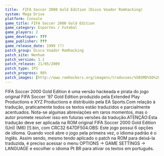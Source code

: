 ```yaml
---
title:  FIFA Soccer 2000 Gold Edition (Disco Voador Romhacking)
system: Mega Drive
platform: Console
game_title: FIFA Soccer 2000 Gold Edition
game_category: Esportes / Futebol
game_players: 2
game_developer: ???
game_publisher: ???
game_release_date: 1999 (?)
patch_group: Disco Voador Romhacking
patch_site: Nenhum
patch_version: 1.1
patch_release: 21/05/2009
patch_type: IPS
patch_progress: 98%
patch_images: [http://www.romhackers.org/imagens/traducoes/%5BSMD%5D%20FIFA%20Soccer%202000%20Gold%20Edition%20-%20Disco%20Voador%20Romhacking%20-%201.png,http://www.romhackers.org/imagens/traducoes/%5BSMD%5D%20FIFA%20Soccer%202000%20Gold%20Edition%20-%20Disco%20Voador%20Romhacking%20-%202.png,http://www.romhackers.org/imagens/traducoes/%5BSMD%5D%20FIFA%20Soccer%202000%20Gold%20Edition%20-%20Disco%20Voador%20Romhacking%20-%203.png]
---
```

FIFA Soccer 2000 Gold Edition é uma versão hackeada e pirata do jogo original FIFA Soccer '97 Gold Edition produzido pela Extended Play Productions e XYZ Productions e distribuído pela EA Sports.Com relação à tradução, praticamente todos os textos estão traduzidos e parcialmente acentuados. Nota-se algumas abreviações em raros momentos, mas o autor promete resolver isso em futuras versões da tradução.ATENÇÃO:Esta tradução deve ser aplicada na ROM original FIFA Soccer 2000 Gold Edition (Unl) (M6) [!].bin, com CRC32 647DF504.OBS: Este jogo possui 6 opções de idioma. Quando você abre o jogo pela primeira vez, o idioma padrão é o inglês. Assim sendo, mesmo tendo aplicado o patch na ROM para deixá-la traduzida, é preciso acessar o menu OPTIONS -> GAME SETTINGS -> LANGUAGE e escolher o idioma Pt BR para ativar os textos em português.